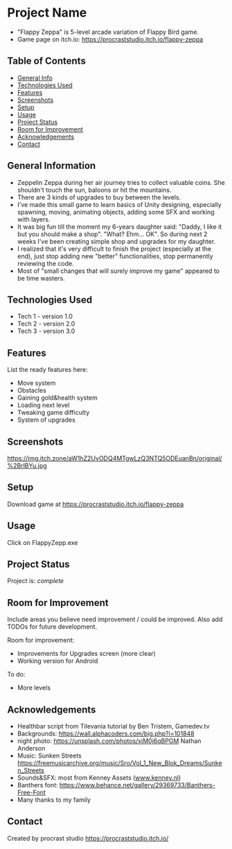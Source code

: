 # Project Name
- "Flappy Zeppa" is 5-level arcade variation of Flappy Bird game.
- Game page on itch.io: https://procraststudio.itch.io/flappy-zeppa

## Table of Contents
* [General Info](#general-information)
* [Technologies Used](#technologies-used)
* [Features](#features)
* [Screenshots](#screenshots)
* [Setup](#setup)
* [Usage](#usage)
* [Project Status](#project-status)
* [Room for Improvement](#room-for-improvement)
* [Acknowledgements](#acknowledgements)
* [Contact](#contact)
<!-- * [License](#license) -->


## General Information
- Zeppelin Zeppa during her air journey tries to collect valuable coins. She shouldn't touch the sun, baloons or hit the mountains. 
- There are 3 kinds of upgrades to buy between the levels.
- I've made this small game to learn basics of Unity designing, especially spawning, moving, animating objects, adding some SFX and working with layers. 
- It was big fun till the moment my 6-years daughter said: "Daddy, I like it but you should make a shop". "What? Ehm... OK". So during next 2 weeks I've been creating simple shop and upgrades for my daughter.
- I realized that it's very difficult to finish the project (especially at the end), just stop adding new "better" functionalities, stop permanently reviewing the code. 
- Most of "small changes that will surely improve my game" appeared to be time wasters.


## Technologies Used
- Tech 1 - version 1.0
- Tech 2 - version 2.0
- Tech 3 - version 3.0


## Features
List the ready features here:
- Move system
- Obstacles
- Gaining gold&health system
- Loading next level  
- Tweaking game difficulty
- System of upgrades

## Screenshots
https://img.itch.zone/aW1hZ2UvODQ4MTgwLzQ3NTQ5ODEuanBn/original/%2BrlBYu.jpg


## Setup
Download game at https://procraststudio.itch.io/flappy-zeppa


## Usage
Click on FlappyZepp.exe


## Project Status
Project is: _complete_


## Room for Improvement
Include areas you believe need improvement / could be improved. Also add TODOs for future development.

Room for improvement:
- Improvements for Upgrades screen (more clear)
- Working version for Android

To do:
- More levels 


## Acknowledgements
- Healthbar script from Tilevania tutorial by Ben Tristem, Gamedev.tv
- Backgrounds: https://wall.alphacoders.com/big.php?i=101848
- night photo: https://unsplash.com/photos/xjM0j6qBPGM Nathan Anderson
- Music: Sunken Streets https://freemusicarchive.org/music/Sro/Vol_1_New_Blok_Dreams/Sunken_Streets
- Sounds&SFX: most from Kenney Assets (www.kenney.nl)
- Banthers font: https://www.behance.net/gallery/29369733/Banthers-Free-Font
- Many thanks to my family


## Contact
Created by procrast studio https://procraststudio.itch.io/


<!-- Optional -->
<!-- ## License -->
<!-- This project is open source and available under the [... License](). -->

<!-- You don't have to include all sections - just the one's relevant to your project -->
